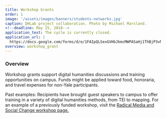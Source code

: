 ```yaml
---
title: Workshop Grants
order: 1
image: '/assets/images/banners/students-networks.jpg'
caption: DHLab project collaboration. Photo by Michael Marsland.
<!--deadline: May 25, 2018-->
application_text: The cycle is currently closed.
application_url: |
  https://docs.google.com/forms/d/e/1FAIpQLSexGVHbJkmcMWPASaHj1ThBjP3vNq87TIHIbw5388SfQHSuvw/viewform?usp=sf_link
overview: workshop_grant
---
```


### Overview

Workshop grants support digital humanities discussions and training opportunities on campus. Funds might be applied toward food, honoraria, and travel expenses for non-Yale participants.

Past examples: Recipients have brought guest speakers to campus to offer training in a variety of digital humanities methods, from TEI to mapping. For an example of a previously funded workshop, visit the <a href='{{ site.baseurl }}/events/2016-11-29-workshop-with-jessica-marie-johnson.html' target='_blank'>Radical Media and Social Change workshop page.</a>